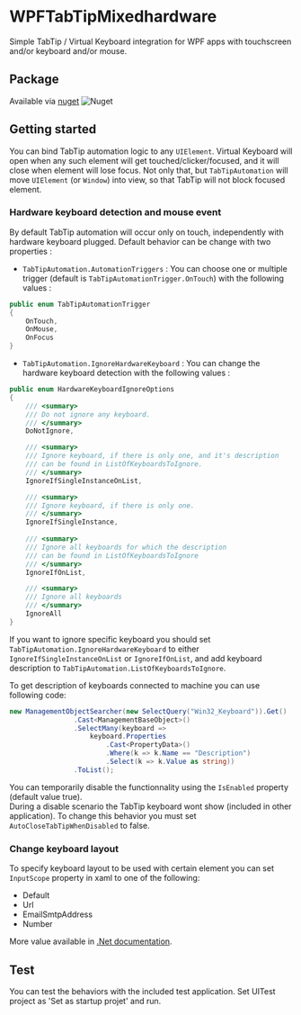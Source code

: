 # WPFTabTipMixedhardware
Simple TabTip / Virtual Keyboard integration for WPF apps with touchscreen and/or keyboard and/or mouse.

## Package

Available via [nuget](https://www.nuget.org/packages/WPFTabTipMixedHardware/) ![Nuget](https://img.shields.io/nuget/v/WPFTabTipMixedHardware) 

## Getting started

You can bind TabTip automation logic to any `UIElement`. Virtual Keyboard will open when any such element will get touched/clicker/focused, and it will close when element will lose focus. Not only that, but `TabTipAutomation` will move `UIElement` (or `Window`) into  view, so that TabTip will not block focused element.

### Hardware keyboard detection and mouse event

By default TabTip automation will occur only on touch, independently with hardware keyboard plugged.
Default behavior can be change with two properties :

- `TabTipAutomation.AutomationTriggers` : You can choose one or multiple trigger (default is `TabTipAutomationTrigger.OnTouch`) with the following values : 
```c#
public enum TabTipAutomationTrigger
{
    OnTouch, 
    OnMouse, 
    OnFocus
}
```
- `TabTipAutomation.IgnoreHardwareKeyboard` : You can change the hardware keyboard detection with the following values :

```c#
public enum HardwareKeyboardIgnoreOptions
{
    /// <summary>
    /// Do not ignore any keyboard.
    /// </summary>
    DoNotIgnore,

    /// <summary>
    /// Ignore keyboard, if there is only one, and it's description 
    /// can be found in ListOfKeyboardsToIgnore.
    /// </summary>
    IgnoreIfSingleInstanceOnList,

    /// <summary>
    /// Ignore keyboard, if there is only one.
    /// </summary>
    IgnoreIfSingleInstance,
        
    /// <summary>
    /// Ignore all keyboards for which the description 
    /// can be found in ListOfKeyboardsToIgnore
    /// </summary>
    IgnoreIfOnList,

    /// <summary>
    /// Ignore all keyboards
    /// </summary>
    IgnoreAll
}
```

If you want to ignore specific keyboard you should set `TabTipAutomation.IgnoreHardwareKeyboard` to either `IgnoreIfSingleInstanceOnList` or `IgnoreIfOnList`, and add keyboard description to `TabTipAutomation.ListOfKeyboardsToIgnore`.

To get description of keyboards connected to machine you can use following code:

```c#
new ManagementObjectSearcher(new SelectQuery("Win32_Keyboard")).Get()
                .Cast<ManagementBaseObject>()
                .SelectMany(keyboard =>
                    keyboard.Properties
                        .Cast<PropertyData>()
                        .Where(k => k.Name == "Description")
                        .Select(k => k.Value as string))
                .ToList();
```

You can temporarily disable the functionnality using the `IsEnabled` property (default value true).  
During a disable scenario the TabTip keyboard wont show (included in other application). To change this behavior you must set `AutoCloseTabTipWhenDisabled` to false.

### Change keyboard layout

To specify keyboard layout to be used with certain element you can set `InputScope` property in xaml to one of the following:
- Default
- Url
- EmailSmtpAddress
- Number

More value available in [.Net documentation](https://docs.microsoft.com/fr-fr/dotnet/api/system.windows.input.inputscopenamevalue?view=netframework-4.8).

## Test
You can test the behaviors with the included test application. Set UITest project as 'Set as startup projet' and run. 
